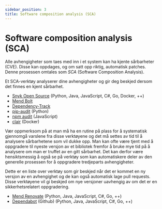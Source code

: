 ```yaml
---
sidebar_position: 3
title: Software composition analysis (SCA)
---
```


# Software composition analysis (SCA)

Alle avhengigheter som taes med inn i et system kan ha kjente sårbarheter (CVE). Disse kan oppdages, og om satt opp riktig, automatisk patches.
Denne prosessen omtales som _SCA_ (Software Composition Analysis).

Et SCA-verktøy analyserer dine avhengigheter og gir deg beskjed dersom det finnes en kjent sårbarhet.

- [Snyk Open Source](https://docs.snyk.io/products/snyk-open-source) (Python, Java, JavaScript, C#, Go, Docker, ++)
- [Mend Bolt](https://www.mend.io/free-developer-tools/bolt/)
- [Dependency-Track](https://dependencytrack.org)
- [pip-audit](https://github.com/pypa/pip-audit) (Python)
- [npm audit](https://docs.npmjs.com/cli/v8/commands/npm-audit) (JavaScript)
- [clair](https://quay.github.io/clair/) (Docker)

Vær oppmerksom på at man må ha en rutine på plass for å systematisk gjennomgå varslene fra disse verktøyene og det må settes av tid til å analysere sårbarhetene som vil dukke opp.
Man kan ofte være tjent med å oppgradere til nyeste versjon av et bibliotek fremfor å bruke mye tid på å analysere om man er truffet av en gitt sårbarhet.
Det kan derfor være hensiktsmessig å også se på verktøy som kan automatiskere deler av den generelle prosessen for å oppgradere tredjeparts avhengigheter.

Dette er en liste over verktøy som gir beskjed når det er kommet en ny versjon av en avhengighet og de kan også automatisk lage pull requests. Disse verktøyene vil gi beskjed om nye versjoner uavhengig av om det er en sikkerhetsrelatert oppgradering.

- [Mend Renovate](https://www.mend.io/free-developer-tools/renovate/) (Python, Java, JavaScript, C#, Go, ++)
- [Dependabot](https://docs.github.com/en/code-security/dependabot/dependabot-security-updates/configuring-dependabot-security-updates) (Github) (Python, Java, JavaScript, C#, Go, ++)
